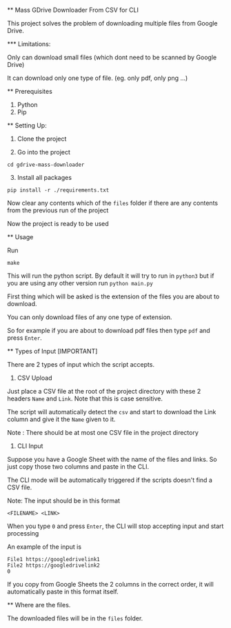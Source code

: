 ** Mass GDrive Downloader From CSV for CLI

This project solves the problem of downloading multiple files from Google Drive.

*** Limitations:

Only can download small files (which dont need to be scanned by Google Drive)

It can download only one type of file. (eg. only pdf, only png ...)

** Prerequisites

1. Python
2. Pip

** Setting Up:

1. Clone the project

2. Go into the project
```
cd gdrive-mass-downloader
```
3. Install all packages
```
pip install -r ./requirements.txt
```
Now clear any contents which of the `files` folder if there are any contents from the previous run of the project

Now the project is ready to be used

** Usage

Run
```
make
```
This will run the python script. By default it will try to run in `python3` but if you are using any other version run `python main.py`

First thing which will be asked is the extension of the files you are about to download.

You can only download files of any one type of extension.

So for example if you are about to download pdf files then type `pdf` and press `Enter`.

** Types of Input [IMPORTANT]

There are 2 types of input which the script accepts.

1. CSV Upload

Just place a CSV file at the root of the project directory with these 2 headers `Name` and `Link`. Note that this is case sensitive.

The script will automatically detect the `csv` and start to download the Link column and give it the `Name` given to it.

Note :
There should be at most one CSV file in the project directory

1. CLI Input

Suppose you have a Google Sheet with the name of the files and links. So just copy those two columns and paste in the CLI.

The CLI mode will be automatically triggered if the scripts doesn't find a CSV file.

Note: 
The input should be in this format
```
<FILENAME> <LINK>
```
When you type `0` and press `Enter`, the CLI will stop accepting input and start processing

An example of the input is
```
File1 https://googledrivelink1
File2 https://googledrivelink2
0
```
If you copy from Google Sheets the 2 columns in the correct order, it will automatically paste in this format itself.

** Where are the files.

The downloaded files will be in the `files` folder.